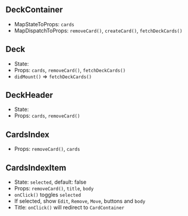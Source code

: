 ## DeckContainer
- MapStateToProps: `cards`
- MapDispatchToProps: `removeCard()`, `createCard()`, `fetchDeckCards()`

## Deck
- State:
- Props: `cards`, `removeCard()`, `fetchDeckCards()`
- `didMount()` => `fetchDeckCards()`

## DeckHeader
- State:
- Props: `cards`, `removeCard()`

## CardsIndex
- Props: `removeCard()`, `cards`

## CardsIndexItem
- State: `selected`, default: false
- Props: `removeCard()`, `title`, `body`
- `onClick()` toggles `selected`
- If selected, show  `Edit`, `Remove`, `Move`, buttons and `body`
- Title: `onClick()` will redirect to `CardContainer`
